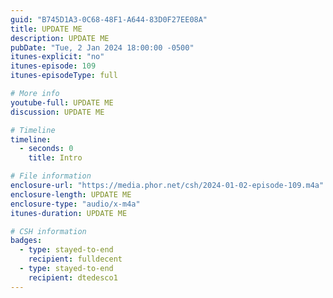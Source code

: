 ```yaml
---
guid: "B745D1A3-0C68-48F1-A644-83D0F27EE08A"
title: UPDATE ME
description: UPDATE ME 
pubDate: "Tue, 2 Jan 2024 18:00:00 -0500"
itunes-explicit: "no"
itunes-episode: 109
itunes-episodeType: full

# More info
youtube-full: UPDATE ME
discussion: UPDATE ME

# Timeline
timeline:
  - seconds: 0
    title: Intro

# File information
enclosure-url: "https://media.phor.net/csh/2024-01-02-episode-109.m4a"
enclosure-length: UPDATE ME
enclosure-type: "audio/x-m4a"
itunes-duration: UPDATE ME

# CSH information
badges:
  - type: stayed-to-end
    recipient: fulldecent
  - type: stayed-to-end
    recipient: dtedesco1
---
```

